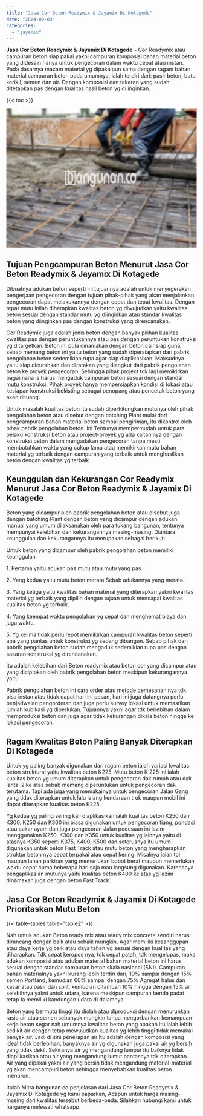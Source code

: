 ```yaml
---
title: "Jasa Cor Beton Readymix & Jayamix Di Kotagede"
date: "2024-09-03"
categories: 
  - "jayamix"
---
```


**Jasa Cor Beton Readymix & Jayamix Di Kotagede** – Cor Readymix atau campuran beton siap pakai yakni campuran komposisi bahan material beton yang didesain hanya untuk pengecoran dalam waktu cepat atau instan. Pada dasarnya macam material yg dipakaipun sama dengan ragam bahan material campuran beton pada umumnya, ialah terdiri dari: pasir beton, batu kerikil, semen dan air. Dengan komposisi dan takaran yang sudah ditetapkan pas dengan kualitas hasil beton yg di inginkan.

{{< toc >}}

![Jasa Cor Beton Readymix & Jayamix Di Kotagede](/images/jasa-cor-readymix-45.png)

## Tujuan Pengcampuran Beton Menurut Jasa Cor Beton Readymix & Jayamix Di Kotagede

Dibuatnya adukan beton seperti ini tujuannya adalah untuk menyegerakan pengerjaan pengecoran dengan tujuan pihak-pihak yang akan menjalankan pengecoran dapat melakukannya dengan cepat dan tepat kwalitas. Dengan tepat mutu inilah diharapkan kwalitas beton yg diwujudkan yaitu kwalitas beton sesuai dengan standar mutu yg diinginkan atau standar kwalitas beton yang diinginkan pas dengan konstruksi yang direncanakan.

Cor Readymix juga adalah jenis beton dengan banyak pilihan kualitas kwalitas pas dengan peruntukannya atau pas dengan peruntukan konstruksi yg ditargetkan. Beton ini pula dinamakan dengan beton cair siap guna, sebab memang beton ini yaitu beton yang sudah dipersiapkan dari pabrik pengolahan beton sedemikian rupa agar siap diaplikasikan. Maksudnya yaitu siap dicurahkan dan diratakan yang diangkut dari pabrik pengolahan beton ke proyek pengecoran. Sehingga pihak project tdk lagi memikirkan bagaimana ia harus mengaduk campuran beton sesuai dengan standar mutu konstruksi. Pihak proyek hanya mempersiapkan kondisi di lokasi atau kesiapan konstruksi bekisting sebagai penopang atau pencetak beton yang akan dituang.

Untuk masalah kualitas beton itu sudah diperhitungkan mutunya oleh pihak pengolahan beton atau disebut dengan batching Plant mulai dari pengcampuran bahan material beton sampai pengiriman, itu dikontrol oleh pihak pabrik pengolahan beton. Ini Tentunya mempermudah untuk para pelaku konstruksi beton atau project-proyek yg ada kaitan nya dengan konstruksi beton dalam mengadakan pengecoran tanpa mesti membutuhkan waktu yang cukup lama atau memikirkan mutu bahan material yg terbaik dengan campuran yang terbaik untuk menghasilkan beton dengan kwalitas yg terbaik.

## Keunggulan dan Kekurangan Cor Readymix Menurut Jasa Cor Beton Readymix & Jayamix Di Kotagede

Beton yang dicampur oleh pabrik pengolahan beton atau disebut juga dengan batching Plant dengan beton yang dicampur dengan adukan manual yang umum dilaksanakan oleh para tukang bangunan, tentunya mempunyai kelebihan dan kekurangannya masing-masing. Diantara keunggulan dan kekurangannya Itu merupakan sebagai berikut;

Untuk beton yang dicampur oleh pabrik pengolahan beton memiliki keunggulan

1\. Pertama yaitu adukan pas mutu atau mutu yang pas

2\. Yang kedua yaitu mutu beton merata Sebab adukannya yang merata.

3\. Yang ketiga yaitu kwalitas bahan material yang diterapkan yakni kwalitas material yg terbaik yang dipilih dengan tujuan untuk mencapai kwalitas kualitas beton yg terbaik.

4\. Yang keempat waktu pengolahan yg cepat dan menghemat biaya dan juga waktu.

5\. Yg kelima tidak perlu repot memikirkan campuran kwalitas beton seperti apa yang pantas untuk konstruksi yg sedang dibangun. Sebab pihak dari pabrik pengolahan beton sudah mengaduk sedemikian rupa pas dengan sasaran konstruksi yg direncanakan.

Itu adalah kelebihan dari Beton readymix atau beton cor yang dicampur atau yang diciptakan oleh pabrik pengolahan beton meskipun kekurangannya yaitu

Pabrik pengolahan beton ini cara order atau metode pemesanan nya tdk bisa instan atau tidak dapat hari ini pesan, hari ini juga datangnya perlu penjadwalan pengorderan dan juga perlu survey lokasi untuk memastikan jumlah kubikasi yg diperlukan. Tujuannya yakni agar tdk berlebihan dalam memproduksi beton dan juga agar tidak kekurangan dikala beton hingga ke lokasi pengecoran.

## Ragam Kwalitas Beton Paling Banyak Diterapkan Di Kotagede

Untuk yg paling banyak digunakan dari ragam beton ialah variasi kwalitas beton struktural yaitu kwalitas beton K225. Mutu beton K 225 ini ialah kualitas beton yg umum diterapkan untuk pengecoran dak rumah atau dak lantai 2 ke atas sebab memang diperuntukan untuk pengecoran dak terutama. Tapi ada juga yang memakainya untuk pengecoran Jalan Gang yang tidak diterapkan untuk lalu lalang kendaraan truk maupun mobil ini dapat diterapkan kualitas beton K225.

Yg kedua yg paling sering kali diaplikasikan ialah kualitas beton K250 dan K300. K250 dan K300 ini biasa digunakan untuk pengecoran tiang, pondasi atau cakar ayam dan juga pengecoran Jalan pedesaan ini lazim menggunakan K250, K300 dan K350 untuk kualitas yg lainnya yaitu di atasnya K350 seperti K375, K400, K500 dan seterusnya itu umum digunakan untuk beton Fast Track atau mutu beton yang mengharapkan struktur beton nya cepat terpakai atau cepat kering. Misalnya jalan tol maupun lahan parkiran yang memerlukan bobot berat maupun memerlukan waktu cepat cuma beberapa hari saja mau langsung digunakan. Karenanya pengaplikasian mutunya yaitu kualitas beton K400 ke atas yg lazim dinamakan juga dengan beton Fast Track.

## Jasa Cor Beton Readymix & Jayamix Di Kotagede Prioritaskan Mutu Beton

{{< table-tables table="table2" >}}

Nah untuk adukan Beton ready mix atau ready mix concrete sendiri harus dirancang dengan baik atau sebaik mungkin. Agar memiliki kesanggupan atau daya kerja yg baik atau daya tahan yg sesuai dengan kualitas yang diharapkan. Tdk cepat keropos nya, tdk cepat patah, tdk mengelupas, maka adukan komposisi atau adukan material bahan material beton ini harus sesuai dengan standar campuran beton skala nasional (SNI). Campuran bahan materialnya yakni kurang lebih terdiri dari; 10% sampai dengan 15% semen Portland, kemudian 60% sampai dengan 75% Agregat halus dan kasar atau pasir dan split, kemudian ditambah 10% hingga dengan 15% air selebihnya yakni untuk udara, karena meskipun campuran benda padat tetap Ia memiliki kandungan udara di dalamnya.

Beton yang bermutu tinggi itu diolah atau diproduksi dengan menurunkan rasio air atau semen sebanyak mungkin tanpa mengorbankan kemampuan kerja beton segar nah umumnya kwalitas beton yang apakah itu ialah lebih sedikit air dengan tetap mewujudkan kualitas yg lebih tinggi tidak memakai banyak air. Jadi di sini penerapan air Itu adalah dengan komposisi yang ideal tidak berlebihan, banyaknya air yg digunakan juga pakai air yg bersih yang tidak dekil. Sekiranya air yg mengandung lumpur itu baiknya tidak diaplikasikan atau air yang mengandung lumut pantasnya tdk diterapkan. Air yang dipakai yakni air yang bersih tidak mengandung material-material yg akan mencampuri beton sehingga menyebabkan kualitas beton menurun.

Itulah Mitra bangunan.co penjelasan dari Jasa Cor Beton Readymix & Jayamix Di Kotagede yg kami paparkan, Adapun untuk harga masing-masing dari kwalitas tersebut berbeda-beda. Silahkan hubungi kami untuk harganya melewati whatsapp.
